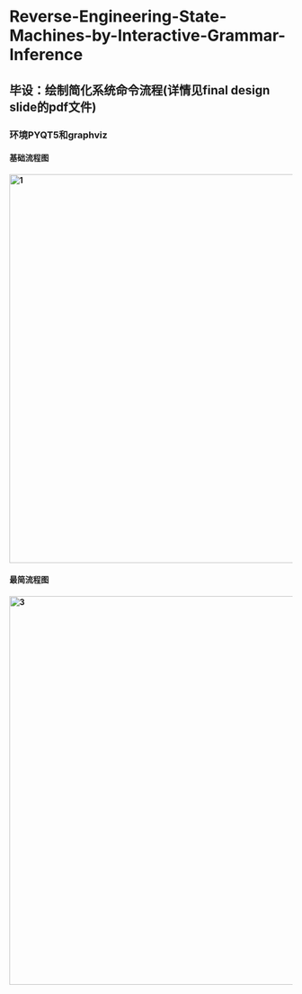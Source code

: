 # Reverse-Engineering-State-Machines-by-Interactive-Grammar-Inference
## 毕设：绘制简化系统命令流程(详情见final design slide的pdf文件)
### 环境PYQT5和graphviz
#### 基础流程图
#### <img width="692" alt="1" src="https://user-images.githubusercontent.com/92088433/216587302-9a8b257b-1068-4b43-88d8-99985d6f6140.png">
#### 最简流程图
#### <img width="692" alt="3" src="https://user-images.githubusercontent.com/92088433/216587489-c47d39c2-ef1d-4666-b1c8-f9cf9d583c2d.png">

